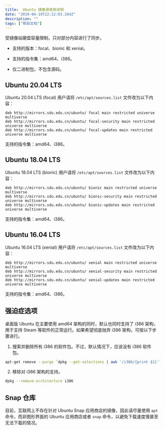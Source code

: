 ```yaml
---
title:  Ubuntu 镜像源使用说明
date: "2019-04-19T22:12:03.284Z"
description: ""
tags: ["帮助文档"]
---
```

受镜像站硬盘容量限制，只对部分内容进行了同步。

- 支持的版本：focal、bionic 和 xenial。

- 支持的指令集：amd64、i386。

- 仅二进制包，不包含源码。

## Ubuntu 20.04 LTS

Ubuntu 20.04 LTS (focal) 用户请将 `/etc/apt/sources.list` 文件改为以下内容：

    deb http://mirrors.sdu.edu.cn/ubuntu/ focal main restricted universe multiverse
    deb http://mirrors.sdu.edu.cn/ubuntu/ focal-security main restricted universe multiverse
    deb http://mirrors.sdu.edu.cn/ubuntu/ focal-updates main restricted universe multiverse

支持的指令集：amd64、i386。

## Ubuntu 18.04 LTS

Ubuntu 18.04 LTS (bionic) 用户请将 `/etc/apt/sources.list` 文件改为以下内容：

    deb http://mirrors.sdu.edu.cn/ubuntu/ bionic main restricted universe multiverse
    deb http://mirrors.sdu.edu.cn/ubuntu/ bionic-security main restricted universe multiverse
    deb http://mirrors.sdu.edu.cn/ubuntu/ bionic-updates main restricted universe multiverse

支持的指令集：amd64、i386。

## Ubuntu 16.04 LTS

Ubuntu 16.04 LTS (xenial) 用户请将 `/etc/apt/sources.list` 文件改为以下内容：

    deb http://mirrors.sdu.edu.cn/ubuntu/ xenial main restricted universe multiverse
    deb http://mirrors.sdu.edu.cn/ubuntu/ xenial-security main restricted universe multiverse
    deb http://mirrors.sdu.edu.cn/ubuntu/ xenial-updates main restricted universe multiverse

支持的指令集：amd64、i386。

## 强迫症选项

桌面版 Ubuntu 在主要使用 amd64 架构的同时，默认也同时支持了 i386 架构，用于支持 Steam 等软件的正常运行。如果希望彻底抛弃 i386 架构，可按以下步骤进行。

1. 搜索并删除所有 i386 的软件包。不过，默认情况下，应该没有 i386 软件包。

```bash
apt-get remove --purge `dpkg --get-selections | awk '/i386/{print $1}'`
```

2. 移除对 i386 架构的支持。

```bash
dpkg --remove-architecture i386
```

## Snap 仓库

目前，互联网上不存在针对 Ubuntu Snap 应用商店的镜像，因此请尽量使用 `apt` 命令，而非图形界面的 Ubuntu 应用商店或者 `snap` 命令，以避免下载速度慢甚至无法下载的情况。